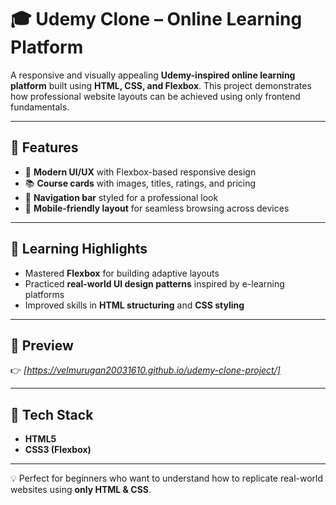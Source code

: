 # 🎓 Udemy Clone – Online Learning Platform

A responsive and visually appealing **Udemy-inspired online learning platform** built using **HTML, CSS, and Flexbox**.
This project demonstrates how professional website layouts can be achieved using only frontend fundamentals.

---

## 🔑 Features

* 🎨 **Modern UI/UX** with Flexbox-based responsive design
* 📚 **Course cards** with images, titles, ratings, and pricing
* 🧭 **Navigation bar** styled for a professional look
* 📱 **Mobile-friendly layout** for seamless browsing across devices

---

## 🎯 Learning Highlights

* Mastered **Flexbox** for building adaptive layouts
* Practiced **real-world UI design patterns** inspired by e-learning platforms
* Improved skills in **HTML structuring** and **CSS styling**

---

## 🚀 Preview

👉 *[https://velmurugan20031610.github.io/udemy-clone-project/]*

---

## 📌 Tech Stack

* **HTML5**
* **CSS3 (Flexbox)**

---

💡 Perfect for beginners who want to understand how to replicate real-world websites using **only HTML & CSS**.
